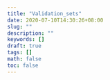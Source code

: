 ```yaml
---
title: "Validation_sets"
date: 2020-07-10T14:30:26+08:00
slug: ""
description: ""
keywords: []
draft: true
tags: []
math: false
toc: false
---
```

